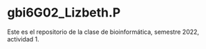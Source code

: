 # gbi6G02_Lizbeth.P
Este es el repositorio de la clase de bioinformática, semestre 2022, actividad 1.
